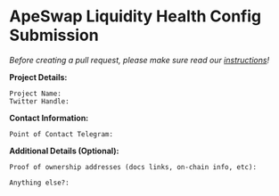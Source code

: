 # ApeSwap Liquidity Health Config Submission

_Before creating a pull request, please make sure read our [instructions](https://github.com/ApeSwapFinance/lhd-config#how-to-submit-a-change)!_

**Project Details:**

```
Project Name:
Twitter Handle:
```

**Contact Information:**

```
Point of Contact Telegram:
```

**Additional Details (Optional):**

```
Proof of ownership addresses (docs links, on-chain info, etc):

Anything else?:
```